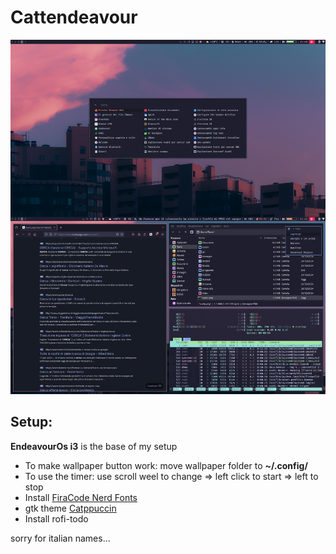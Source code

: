 # Cattendeavour
![Desktop](desk.png)
## Setup:
**EndeavourOs i3** is the base of my setup
* To make wallpaper button work: move wallpaper folder to **~/.config/**
* To use the timer: use scroll weel to change => left click to start => left to stop
* Install [FiraCode Nerd Fonts](https://www.nerdfonts.com/font-downloads)
* gtk theme [Catppuccin](https://aur.archlinux.org/packages/catppuccin-gtk-theme-mocha)
* Install rofi-todo

sorry for italian names...
